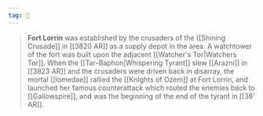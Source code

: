 ```yaml
---
tag: 🏰
---
```

> **Fort Lorrin** was established by the crusaders of the [[Shining Crusade]] in [[3820 AR]] as a supply depot in the area. A watchtower of the fort was built upon the adjacent [[Watcher's Tor|Watchers Tor]]. When the [[Tar-Baphon|Whispering Tyrant]] slew [[Arazni]] in [[3823 AR]] and the crusaders were driven back in disarray, the mortal [[Iomedae]] rallied the [[Knights of Ozem]] at Fort Lorrin, and launched her famous counterattack which routed the enemies back to [[Gallowspire]], and was the beginning of the end of the tyrant in [[38' AR]].







